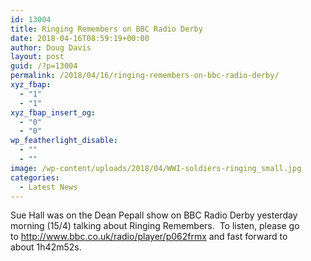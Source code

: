 ```yaml
---
id: 13004
title: Ringing Remembers on BBC Radio Derby
date: 2018-04-16T08:59:19+00:00
author: Doug Davis
layout: post
guid: /?p=13004
permalink: /2018/04/16/ringing-remembers-on-bbc-radio-derby/
xyz_fbap:
  - "1"
  - "1"
xyz_fbap_insert_og:
  - "0"
  - "0"
wp_featherlight_disable:
  - ""
  - ""
image: /wp-content/uploads/2018/04/WWI-soldiers-ringing_small.jpg
categories:
  - Latest News
---
```

Sue Hall was on the Dean Pepall show on BBC Radio Derby yesterday morning (15/4) talking about Ringing Remembers.  To listen, please go to <a href="http://www.bbc.co.uk/radio/player/p062frmx" target="_blank" rel="noopener">http://www.bbc.co.uk/radio/player/p062frmx</a> and fast forward to about 1h42m52s.
